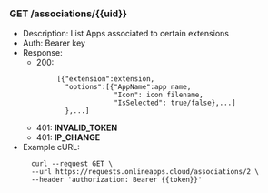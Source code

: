 ### GET /associations/{{uid}}
* Description: List Apps associated to certain extensions
* Auth: Bearer key
* Response:
    * 200: 
      ```
           [{"extension":extension,
             "options":[{"AppName":app name,
                         "Icon": icon filename,
                         "IsSelected": true/false},...]
             },...]
      ```
    * 401: **INVALID_TOKEN**
    * 401: **IP_CHANGE**
* Example cURL:
  ```
    curl --request GET \
    --url https://requests.onlineapps.cloud/associations/2 \
    --header 'authorization: Bearer {{token}}'
